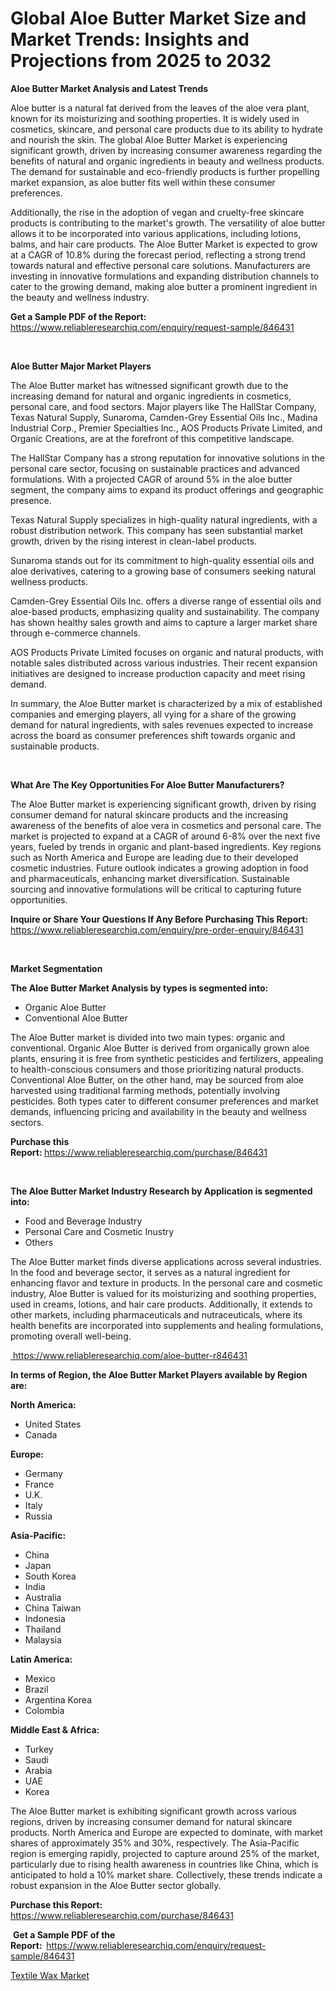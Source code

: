 <p><h1>Global Aloe Butter Market Size and Market Trends: Insights and Projections from 2025 to 2032</h1></p><p><strong>Aloe Butter Market Analysis and Latest Trends</strong></p>
<p><p>Aloe butter is a natural fat derived from the leaves of the aloe vera plant, known for its moisturizing and soothing properties. It is widely used in cosmetics, skincare, and personal care products due to its ability to hydrate and nourish the skin. The global Aloe Butter Market is experiencing significant growth, driven by increasing consumer awareness regarding the benefits of natural and organic ingredients in beauty and wellness products. The demand for sustainable and eco-friendly products is further propelling market expansion, as aloe butter fits well within these consumer preferences.</p><p>Additionally, the rise in the adoption of vegan and cruelty-free skincare products is contributing to the market's growth. The versatility of aloe butter allows it to be incorporated into various applications, including lotions, balms, and hair care products. The Aloe Butter Market is expected to grow at a CAGR of 10.8% during the forecast period, reflecting a strong trend towards natural and effective personal care solutions. Manufacturers are investing in innovative formulations and expanding distribution channels to cater to the growing demand, making aloe butter a prominent ingredient in the beauty and wellness industry.</p></p>
<p><strong>Get a Sample PDF of the Report:&nbsp;</strong> <a href="https://www.reliableresearchiq.com/enquiry/request-sample/846431?utm_campaign=3282&utm_medium=2&utm_source=Github&utm_content=ia&utm_term=01042025&utm_id=aloe-butter">https://www.reliableresearchiq.com/enquiry/request-sample/846431</a></p>
<p>&nbsp;</p>
<p><strong>Aloe Butter Major Market Players</strong></p>
<p><p>The Aloe Butter market has witnessed significant growth due to the increasing demand for natural and organic ingredients in cosmetics, personal care, and food sectors. Major players like The HallStar Company, Texas Natural Supply, Sunaroma, Camden-Grey Essential Oils Inc., Madina Industrial Corp., Premier Specialties Inc., AOS Products Private Limited, and Organic Creations, are at the forefront of this competitive landscape.</p><p>The HallStar Company has a strong reputation for innovative solutions in the personal care sector, focusing on sustainable practices and advanced formulations. With a projected CAGR of around 5% in the aloe butter segment, the company aims to expand its product offerings and geographic presence.</p><p>Texas Natural Supply specializes in high-quality natural ingredients, with a robust distribution network. This company has seen substantial market growth, driven by the rising interest in clean-label products. </p><p>Sunaroma stands out for its commitment to high-quality essential oils and aloe derivatives, catering to a growing base of consumers seeking natural wellness products. </p><p>Camden-Grey Essential Oils Inc. offers a diverse range of essential oils and aloe-based products, emphasizing quality and sustainability. The company has shown healthy sales growth and aims to capture a larger market share through e-commerce channels.</p><p>AOS Products Private Limited focuses on organic and natural products, with notable sales distributed across various industries. Their recent expansion initiatives are designed to increase production capacity and meet rising demand.</p><p>In summary, the Aloe Butter market is characterized by a mix of established companies and emerging players, all vying for a share of the growing demand for natural ingredients, with sales revenues expected to increase across the board as consumer preferences shift towards organic and sustainable products.</p></p>
<p>&nbsp;</p>
<p><strong>What Are The Key Opportunities For Aloe Butter Manufacturers?</strong></p>
<p><p>The Aloe Butter market is experiencing significant growth, driven by rising consumer demand for natural skincare products and the increasing awareness of the benefits of aloe vera in cosmetics and personal care. The market is projected to expand at a CAGR of around 6-8% over the next five years, fueled by trends in organic and plant-based ingredients. Key regions such as North America and Europe are leading due to their developed cosmetic industries. Future outlook indicates a growing adoption in food and pharmaceuticals, enhancing market diversification. Sustainable sourcing and innovative formulations will be critical to capturing future opportunities.</p></p>
<p><strong>Inquire or Share Your Questions If Any Before Purchasing This Report:</strong> <a href="https://www.reliableresearchiq.com/enquiry/pre-order-enquiry/846431?utm_campaign=3282&utm_medium=2&utm_source=Github&utm_content=ia&utm_term=01042025&utm_id=aloe-butter">https://www.reliableresearchiq.com/enquiry/pre-order-enquiry/846431</a></p>
<p>&nbsp;</p>
<p><strong>Market Segmentation</strong></p>
<p><strong>The Aloe Butter Market Analysis by types is segmented into:</strong></p>
<p><ul><li>Organic Aloe Butter</li><li>Conventional Aloe Butter</li></ul></p>
<p><p>The Aloe Butter market is divided into two main types: organic and conventional. Organic Aloe Butter is derived from organically grown aloe plants, ensuring it is free from synthetic pesticides and fertilizers, appealing to health-conscious consumers and those prioritizing natural products. Conventional Aloe Butter, on the other hand, may be sourced from aloe harvested using traditional farming methods, potentially involving pesticides. Both types cater to different consumer preferences and market demands, influencing pricing and availability in the beauty and wellness sectors.</p></p>
<p><strong>Purchase this Report:&nbsp;</strong><a href="https://www.reliableresearchiq.com/purchase/846431?utm_campaign=3282&utm_medium=2&utm_source=Github&utm_content=ia&utm_term=01042025&utm_id=aloe-butter">https://www.reliableresearchiq.com/purchase/846431</a></p>
<p>&nbsp;</p>
<p><strong>The Aloe Butter Market Industry Research by Application is segmented into:</strong></p>
<p><ul><li>Food and Beverage Industry</li><li>Personal Care and Cosmetic Inustry</li><li>Others</li></ul></p>
<p><p>The Aloe Butter market finds diverse applications across several industries. In the food and beverage sector, it serves as a natural ingredient for enhancing flavor and texture in products. In the personal care and cosmetic industry, Aloe Butter is valued for its moisturizing and soothing properties, used in creams, lotions, and hair care products. Additionally, it extends to other markets, including pharmaceuticals and nutraceuticals, where its health benefits are incorporated into supplements and healing formulations, promoting overall well-being.</p></p>
<p><a href="https://www.reliableresearchiq.com/aloe-butter-r846431?utm_campaign=3282&utm_medium=2&utm_source=Github&utm_content=ia&utm_term=01042025&utm_id=aloe-butter">&nbsp;https://www.reliableresearchiq.com/aloe-butter-r846431</a></p>
<p><strong>In terms of Region, the Aloe Butter Market Players available by Region are:</strong></p>
<p>
    <p> <strong> North America: </strong>
        <ul>
            <li>United States</li>
            <li>Canada</li>
        </ul>
        </p> 
    <p> <strong> Europe: </strong>
        <ul>
            <li>Germany</li>
            <li>France</li>
            <li>U.K.</li>
            <li>Italy</li>
            <li>Russia</li>
        </ul>
        </p> 
    <p> <strong> Asia-Pacific: </strong>
        <ul>
            <li>China</li>
            <li>Japan</li>
            <li>South Korea</li>
            <li>India</li>
            <li>Australia</li>
            <li>China Taiwan</li>
            <li>Indonesia</li>
            <li>Thailand</li>
            <li>Malaysia</li>
        </ul>
        </p> 
    <p> <strong> Latin America: </strong>
        <ul>
            <li>Mexico</li>
            <li>Brazil</li>
            <li>Argentina Korea</li>
            <li>Colombia</li>
        </ul>
        </p> 
    <p> <strong> Middle East & Africa: </strong>
        <ul>
            <li>Turkey</li>
            <li>Saudi</li>
            <li>Arabia</li>
            <li>UAE</li>
            <li>Korea</li>
        </ul>
    </p>
    </p>
<p><p>The Aloe Butter market is exhibiting significant growth across various regions, driven by increasing consumer demand for natural skincare products. North America and Europe are expected to dominate, with market shares of approximately 35% and 30%, respectively. The Asia-Pacific region is emerging rapidly, projected to capture around 25% of the market, particularly due to rising health awareness in countries like China, which is anticipated to hold a 10% market share. Collectively, these trends indicate a robust expansion in the Aloe Butter sector globally.</p></p>
<p><strong>Purchase this Report: </strong><a href="https://www.reliableresearchiq.com/purchase/846431?utm_campaign=3282&utm_medium=2&utm_source=Github&utm_content=ia&utm_term=01042025&utm_id=aloe-butter">https://www.reliableresearchiq.com/purchase/846431</a></p>
<p>&nbsp;<strong>Get a Sample PDF of the Report:&nbsp;&nbsp;</strong><a href="https://www.reliableresearchiq.com/enquiry/request-sample/846431?utm_campaign=3282&utm_medium=2&utm_source=Github&utm_content=ia&utm_term=01042025&utm_id=aloe-butter">https://www.reliableresearchiq.com/enquiry/request-sample/846431</a></p>
<p><strong></strong></p>
<p><p><a href="https://github.com/hunanuzmez/Market-Research-Report-List-1/blob/main/textile-wax-market.md?utm_campaign=3282&utm_medium=2&utm_source=Github&utm_content=ia&utm_term=01042025&utm_id=aloe-butter">Textile Wax Market</a></p></p>